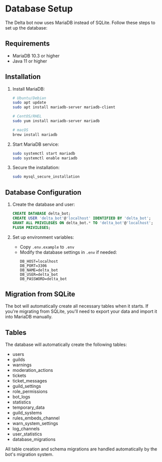 # Database Setup

The Delta bot now uses MariaDB instead of SQLite. Follow these steps to set up the database:

## Requirements

- MariaDB 10.3 or higher
- Java 11 or higher

## Installation

1. Install MariaDB:
   ```bash
   # Ubuntu/Debian
   sudo apt update
   sudo apt install mariadb-server mariadb-client
   
   # CentOS/RHEL
   sudo yum install mariadb-server mariadb
   
   # macOS
   brew install mariadb
   ```

2. Start MariaDB service:
   ```bash
   sudo systemctl start mariadb
   sudo systemctl enable mariadb
   ```

3. Secure the installation:
   ```bash
   sudo mysql_secure_installation
   ```

## Database Configuration

1. Create the database and user:
   ```sql
   CREATE DATABASE delta_bot;
   CREATE USER 'delta_bot'@'localhost' IDENTIFIED BY 'delta_bot';
   GRANT ALL PRIVILEGES ON delta_bot.* TO 'delta_bot'@'localhost';
   FLUSH PRIVILEGES;
   ```

2. Set up environment variables:
   - Copy `.env.example` to `.env`
   - Modify the database settings in `.env` if needed:
     ```
     DB_HOST=localhost
     DB_PORT=3306
     DB_NAME=delta_bot
     DB_USER=delta_bot
     DB_PASSWORD=delta_bot
     ```

## Migration from SQLite

The bot will automatically create all necessary tables when it starts. If you're migrating from SQLite, you'll need to export your data and import it into MariaDB manually.

## Tables

The database will automatically create the following tables:
- users
- guilds
- warnings
- moderation_actions
- tickets
- ticket_messages
- guild_settings
- role_permissions
- bot_logs
- statistics
- temporary_data
- guild_systems
- rules_embeds_channel
- warn_system_settings
- log_channels
- user_statistics
- database_migrations

All table creation and schema migrations are handled automatically by the bot's migration system.